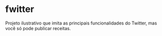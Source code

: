 # fwitter

Projeto ilustrativo que imita as principais funcionalidades do Twitter, mas você só pode publicar receitas.
